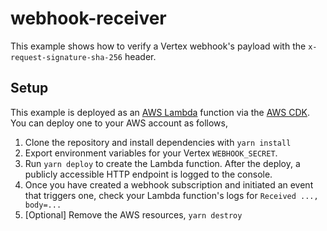 # webhook-receiver

This example shows how to verify a Vertex webhook's payload with the `x-request-signature-sha-256` header.

## Setup

This example is deployed as an [AWS Lambda](https://aws.amazon.com/lambda/) function via the [AWS CDK](https://aws.amazon.com/cdk/). You can deploy one to your AWS account as follows,

1. Clone the repository and install dependencies with `yarn install`
1. Export environment variables for your Vertex `WEBHOOK_SECRET`.
1. Run `yarn deploy` to create the Lambda function. After the deploy, a publicly accessible HTTP endpoint is logged to the console.
1. Once you have created a webhook subscription and initiated an event that triggers one, check your Lambda function's logs for `Received ..., body=...`
1. [Optional] Remove the AWS resources, `yarn destroy`
